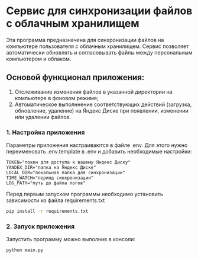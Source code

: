 # Сервис для синхронизации файлов с облачным хранилищем
Эта программа предназначена для синхронизации файлов на компьютере пользователя с облачным хранилищем. 
Сервис позволяет автоматически обновлять и согласовывать файлы между персональным компьютером и облаком.

## Основой функционал приложения:

1. Отслеживание изменения файлов в указанной директории на компьютере в фоновом режиме;
2. Автоматическое выполннение соответствующих действий (загрузка, обновление, удаление) на Яндекс Диске 
при появлении, изменении или удалении файлов. 


### 1. Настройка приложения
Параметры приложения настраиваются в файле .env.
Для этого нужно переименовать .env.template в .env и добавить необходимые настройки:
```dotenv
TOKEN="токен для доступа к вашему Яндекс Диску"
YANDEX_DIR="папка на Яндекс Диске"
LOCAL_DIR="локальная папка для синхронизации"
TIME_WATCH="период синхронизации"
LOG_PATH="путь до файла логов"
```
Перед первым запуском программы необходимо установить зависимости из файла requirements.txt

```bash
pip install -r requirements.txt
```


### 2. Запуск приложения
Запустить программу можно выполнив в консоли:

```bash
python main.py
```

